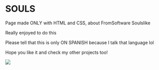 # SOULS
Page made ONLY with HTML and CSS, about FromSoftware Soulslike

Really enjoyed to do this

Please tell that this is only ON SPANISH because I talk that language lol

Hope you like it and check my other projects too!

<img src="https://cdn.hobbyconsolas.com/sites/navi.axelspringer.es/public/media/image/2021/06/son-soulslike-2382521.jpg?tf=3840x">
